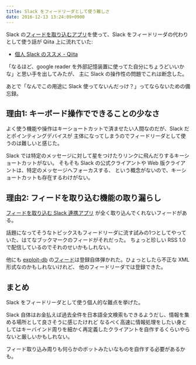 ```yaml
---
title: Slack をフィードリーダとして使う難しさ
date: 2016-12-13 13:24:09+0900
---
```


Slack の[フィードを取り込むアプリ][RSS-app]を使って、Slack をフィードリーダの代わりとして使う話が Qiita 上に流れていた:

* [個人 Slack のススメ - Qiita](http://qiita.com/saitotak/items/ac0eb7ddc0d8d83cbe91)

「なるほど、google reader を外部記憶装置に使ってた自分にちょうどいいかな」と思い手を出してみたが、
主に Slack の操作性の問題でこれは断念した。

あとで「なんでこの用途に Slack 使ってないんだっけ？」ってならないための備忘録。


理由1: キーボード操作でできることの少なさ
-------------------------------------------------

よく使う機能や操作はキーショートカットで済ませたい人間なのだが、Slack だとポインティングデバイスが
主体になってしまうのでフィードリーダとして使うのは難しいと感じた。

Slack では特定のメッセージに対して星をつけたりリンクに飛んだりするキーショートカットがない。
そもそも Slack の公式クライアントや Web 版クライアントは、特定のメッセージへフォーカスする、
という概念がないので、キーショートカットも存在するわけがない。


理由2: フィードを取り込む機能の取り漏らし
----------------------------------------

[フィードを取り込む Slack 連携アプリ][RSS-app] が全く取り込んでくれないフィードがある。

話題になってそうなトピックスもフィードリーダに流す試みの1つとしてやっていた、はてなブックマークのフィードがそれだった。
ちょっと珍しい RSS 1.0 で配信しているのでそれのせいかもしれない。

他にも [exploit-db][] の[フィード][ex-feed]は登録自体弾かれた。ひょっとしたら不正な XML 形式なのかもしれないけれど、
他のフィードリーダでは登録できた。


まとめ
------

Slack をフィードリーダとして使う個人的な難点を挙げた。

Slack 自体はお金払えば過去全件を日本語全文検索もできるようだし、情報を集める場所として良さそうに感じたけれど
なるべく高速に情報処理をしたい身としてはキーバインド周りを細かく再定義したクライアントを自作するくらいやらないと厳しいかもしれない。

フィード取り込み周りも何らかのボットみたいなものを自作する必要があるかも。


[RSS-app]: https://slack.com/apps/A0F81R7U7
[exploit-db]: https://www.exploit-db.com/
[ex-feed]: https://www.exploit-db.com/rss.xml
